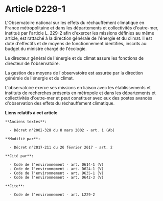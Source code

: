 # Article D229-1

L'Observatoire national sur les effets du réchauffement climatique en France métropolitaine et dans les départements et
collectivités d'outre-mer, institué par l'article L. 229-2 afin d'exercer les missions définies au même article, est rattaché
à la direction générale de l'énergie et du climat. Il est doté d'effectifs et de moyens de fonctionnement identifiés,
inscrits au budget du ministre chargé de l'écologie. 

Le directeur général de l'énergie et du climat assure les fonctions de directeur de l'observatoire. 

La gestion des moyens de l'observatoire est assurée par la direction générale de l'énergie et du climat.

L'observatoire exerce ses missions en liaison avec les établissements et instituts de recherches présents en métropole et
dans les départements et collectivités d'outre-mer et peut constituer avec eux des postes avancés d'observation des effets du
réchauffement climatique.

**Liens relatifs à cet article**

	**Anciens textes**:

	  - Décret n°2002-328 du 8 mars 2002 - art. 1 (Ab)

	**Modifié par**:

	  - Décret n°2017-211 du 20 février 2017 - art. 2

	**Cité par**:

	  - Code de l'environnement - art. D614-1 (V)
	  - Code de l'environnement - art. D624-1 (V)
	  - Code de l'environnement - art. D635-1 (V)
	  - Code de l'environnement - art. D642-3 (V)

	**Cite**:

	  - Code de l'environnement - art. L229-2
